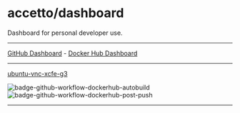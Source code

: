 # accetto/dashboard

Dashboard for personal developer use.

***

[GitHub Dashboard][GitHub Dashboard] - [Docker Hub Dashboard][Docker Hub Dashboard]

***

[ubuntu-vnc-xcfe-g3][ubuntu-vnc-xcfe-g3]

![badge-github-workflow-dockerhub-autobuild][badge-github-workflow-dockerhub-autobuild]
![badge-github-workflow-dockerhub-post-push][badge-github-workflow-dockerhub-post-push]

***

<!-- dashboards -->

[GitHub Dashboard]: https://github.com/accetto/dashboard/blob/master/github-dashboard.md

[Docker Hub Dashboard]: https://github.com/accetto/dashboard/blob/master/dockerhub-dashboard.md

<!-- ubuntu-vnc-xcfe-g3 -->

[ubuntu-vnc-xcfe-g3]: https://github.com/accetto/ubuntu-vnc-xfce-g3

[badge-github-workflow-dockerhub-autobuild]: https://github.com/accetto/ubuntu-vnc-xfce-g3/workflows/dockerhub-autobuild/badge.svg

[badge-github-workflow-dockerhub-post-push]: https://github.com/accetto/ubuntu-vnc-xfce-g3/workflows/dockerhub-post-push/badge.svg
